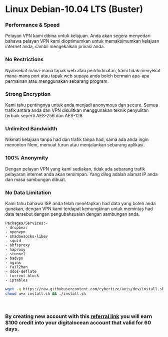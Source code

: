 # Linux Debian-10.04 LTS (Buster)

### **Performance & Speed**
Pelayan VPN kami dibina untuk kelajuan. Anda akan segera menyedari bahawa pelayan VPN kami dioptimumkan untuk memaksimumkan kelajuan internet anda, sambil mengekalkan privasi anda.

### **No Restrictions**
Nyahsekat mana-mana tapak web atau perkhidmatan, kami tidak menyekat mana-mana port atau tapak web supaya anda boleh bermain apa-apa permainan atau menggunakan sebarang program.

### **Strong Encryption**
Kami tahu pentingnya untuk anda menjadi anonymous dan secure. Semua trafik antara anda dan VPN disulitkan menggunakan teknik penyulitan terbaik seperti AES-256 dan AES-128.

### **Unlimited Bandwidth**
Nikmati kelajuan tanpa had dan trafik tanpa had, sama ada anda ingin menonton filem, memuat turun atau menjalankan sebarang aplikasi.

### **100% Anonymity**
Dengan pelayan VPN yang kami sediakan, tidak ada sebarang trafik pelayaran internet anda akan tersimpan. Yang dilog adalah alamat IP anda dan masa sambungan dibuat.

### **No Data Limitation**
Kami tahu bahawa ISP anda telah menetapkan had data yang boleh anda gunakan, dengan VPN kami terdapat kemungkinan untuk memintas had data tersebut dengan pengubahsuaian dengan sambungan anda.

```
Packages/Services:-
- dropbear
- openvpn
- shadowsocks-libev
- squid
- obfsproxy
- haproxy
- stunnel
- badvpn
- nginx
- fail2ban
- ddos-deflate
- torrent-block
- iptables
```

```bash
wget -q https://raw.githubusercontent.com/cybertize/axis/dev/install.sh
chmod u+x install.sh && ./install.sh
```

<br>

### By creating new account with this [referral link](https://m.do.co/c/6c18acb9480b) you will earn $100 credit into your digitalocean account that valid for 60 days.

<br>

